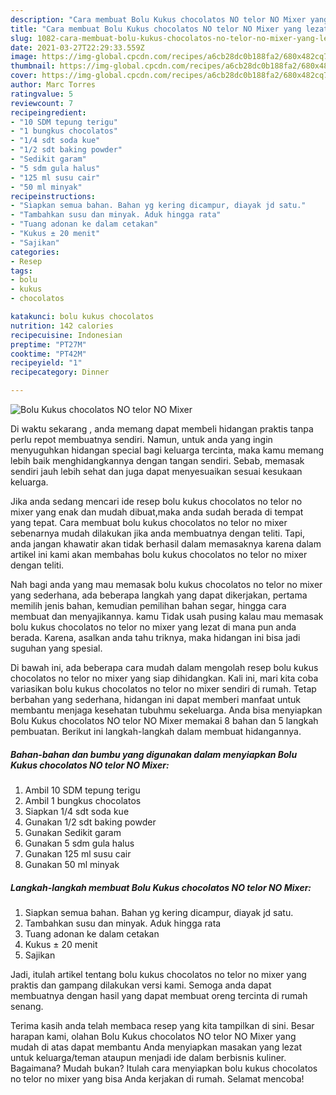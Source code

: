```yaml
---
description: "Cara membuat Bolu Kukus chocolatos NO telor NO Mixer yang lezat dan Mudah Dibuat"
title: "Cara membuat Bolu Kukus chocolatos NO telor NO Mixer yang lezat dan Mudah Dibuat"
slug: 1082-cara-membuat-bolu-kukus-chocolatos-no-telor-no-mixer-yang-lezat-dan-mudah-dibuat
date: 2021-03-27T22:29:33.559Z
image: https://img-global.cpcdn.com/recipes/a6cb28dc0b188fa2/680x482cq70/bolu-kukus-chocolatos-no-telor-no-mixer-foto-resep-utama.jpg
thumbnail: https://img-global.cpcdn.com/recipes/a6cb28dc0b188fa2/680x482cq70/bolu-kukus-chocolatos-no-telor-no-mixer-foto-resep-utama.jpg
cover: https://img-global.cpcdn.com/recipes/a6cb28dc0b188fa2/680x482cq70/bolu-kukus-chocolatos-no-telor-no-mixer-foto-resep-utama.jpg
author: Marc Torres
ratingvalue: 5
reviewcount: 7
recipeingredient:
- "10 SDM tepung terigu"
- "1 bungkus chocolatos"
- "1/4 sdt soda kue"
- "1/2 sdt baking powder"
- "Sedikit garam"
- "5 sdm gula halus"
- "125 ml susu cair"
- "50 ml minyak"
recipeinstructions:
- "Siapkan semua bahan. Bahan yg kering dicampur, diayak jd satu."
- "Tambahkan susu dan minyak. Aduk hingga rata"
- "Tuang adonan ke dalam cetakan"
- "Kukus ± 20 menit"
- "Sajikan"
categories:
- Resep
tags:
- bolu
- kukus
- chocolatos

katakunci: bolu kukus chocolatos 
nutrition: 142 calories
recipecuisine: Indonesian
preptime: "PT27M"
cooktime: "PT42M"
recipeyield: "1"
recipecategory: Dinner

---
```



![Bolu Kukus chocolatos NO telor NO Mixer](https://img-global.cpcdn.com/recipes/a6cb28dc0b188fa2/680x482cq70/bolu-kukus-chocolatos-no-telor-no-mixer-foto-resep-utama.jpg)

Di waktu  sekarang , anda memang dapat membeli hidangan praktis tanpa perlu repot membuatnya sendiri. Namun, untuk anda yang ingin menyuguhkan hidangan special bagi keluarga tercinta, maka kamu memang lebih baik menghidangkannya dengan tangan sendiri. Sebab, memasak sendiri jauh lebih sehat dan juga dapat menyesuaikan sesuai kesukaan keluarga.

Jika anda sedang mencari ide resep bolu kukus chocolatos no telor no mixer yang enak dan mudah dibuat,maka anda sudah berada di tempat yang tepat. Cara membuat bolu kukus chocolatos no telor no mixer  sebenarnya mudah dilakukan jika anda membuatnya dengan teliti. Tapi, anda jangan khawatir akan tidak berhasil dalam memasaknya 
karena dalam artikel ini kami akan membahas bolu kukus chocolatos no telor no mixer dengan teliti.  



Nah bagi anda yang mau memasak bolu kukus chocolatos no telor no mixer yang sederhana, ada beberapa langkah yang dapat dikerjakan, pertama memilih jenis bahan, kemudian pemilihan bahan segar, hingga cara membuat dan menyajikannya. kamu Tidak usah pusing kalau mau memasak bolu kukus chocolatos no telor no mixer yang lezat di mana pun anda berada. Karena, asalkan anda  tahu triknya, maka hidangan ini bisa jadi suguhan yang spesial.

Di bawah ini, ada beberapa cara mudah dalam mengolah resep bolu kukus chocolatos no telor no mixer yang siap dihidangkan. Kali ini, mari kita coba variasikan bolu kukus chocolatos no telor no mixer sendiri di rumah. Tetap berbahan yang sederhana, hidangan ini dapat memberi manfaat untuk membantu menjaga kesehatan tubuhmu sekeluarga. Anda bisa menyiapkan Bolu Kukus chocolatos NO telor NO Mixer memakai 8 bahan dan 5 langkah pembuatan. Berikut ini langkah-langkah dalam membuat hidangannya.

<!--inarticleads1-->

##### Bahan-bahan dan bumbu yang digunakan dalam menyiapkan Bolu Kukus chocolatos NO telor NO Mixer:

1. Ambil 10 SDM tepung terigu
1. Ambil 1 bungkus chocolatos
1. Siapkan 1/4 sdt soda kue
1. Gunakan 1/2 sdt baking powder
1. Gunakan Sedikit garam
1. Gunakan 5 sdm gula halus
1. Gunakan 125 ml susu cair
1. Gunakan 50 ml minyak




<!--inarticleads2-->

##### Langkah-langkah membuat Bolu Kukus chocolatos NO telor NO Mixer:

1. Siapkan semua bahan. Bahan yg kering dicampur, diayak jd satu.
1. Tambahkan susu dan minyak. Aduk hingga rata
1. Tuang adonan ke dalam cetakan
1. Kukus ± 20 menit
1. Sajikan




Jadi, itulah artikel tentang  bolu kukus chocolatos no telor no mixer  yang praktis dan gampang dilakukan versi kami. Semoga anda dapat membuatnya dengan hasil yang dapat membuat oreng tercinta di rumah senang. 

Terima kasih anda telah membaca resep yang kita tampilkan di sini. Besar harapan kami, olahan  Bolu Kukus chocolatos NO telor NO Mixer yang mudah di atas dapat membantu Anda menyiapkan masakan yang lezat untuk keluarga/teman ataupun menjadi ide dalam berbisnis kuliner. Bagaimana? Mudah bukan? Itulah cara menyiapkan bolu kukus chocolatos no telor no mixer yang bisa Anda kerjakan di rumah. Selamat mencoba!

